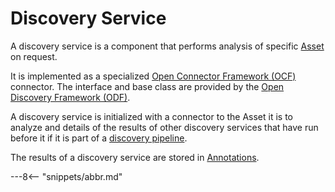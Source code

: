 <!-- SPDX-License-Identifier: CC-BY-4.0 -->
<!-- Copyright Contributors to the ODPi Egeria project. -->

# Discovery Service

A discovery service is a component that performs analysis of specific
[Asset](/egeria-docs/concepts/asset) on request.

It is implemented as a specialized [Open Connector Framework (OCF)](/egeria-docs/frameworks/ocf/overview)
connector.  The interface and base class are provided by the [Open Discovery Framework (ODF)](/egeria-docs/frameworks/odf/overview).

A discovery service is initialized with a connector to the Asset it is to analyze and details of
the results of other discovery services that have run before it if it is part of a
[discovery pipeline](discovery-pipeline.md).

The results of a discovery service are stored in [Annotations](discovery-annotation.md).


---8<-- "snippets/abbr.md"